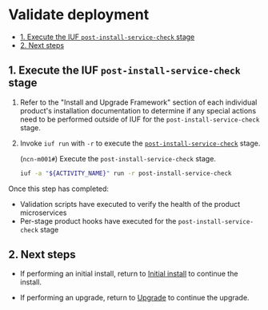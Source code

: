 # Validate deployment

- [1. Execute the IUF `post-install-service-check` stage](#1-execute-the-iuf-post-install-service-check-stage)
- [2. Next steps](#2-next-steps)

## 1. Execute the IUF `post-install-service-check` stage

1. Refer to the "Install and Upgrade Framework" section of each individual product's installation documentation to determine if any special actions need to be performed outside of IUF for the `post-install-service-check` stage.

1. Invoke `iuf run` with `-r` to execute the [`post-install-service-check`](../stages/post_install_service_check.md) stage.

    (`ncn-m001#`) Execute the `post-install-service-check` stage.

    ```bash
    iuf -a "${ACTIVITY_NAME}" run -r post-install-service-check
    ```

Once this step has completed:

- Validation scripts have executed to verify the health of the product microservices
- Per-stage product hooks have executed for the `post-install-service-check` stage

## 2. Next steps

- If performing an initial install, return to [Initial install](initial_install.md) to continue the install.

- If performing an upgrade, return to [Upgrade](upgrade.md) to continue the upgrade.
